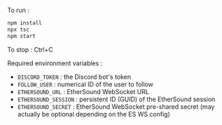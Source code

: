 To run :
```sh
npm install
npx tsc
npm start
```

To stop : Ctrl+C

Required environment variables :
- `DISCORD_TOKEN` : the Discord bot's token
- `FOLLOW_USER` : numerical ID of the user to follow
- `ETHERSOUND_URL` : EtherSound WebSocket URL
- `ETHERSOUND_SESSION` : persistent ID (GUID) of the EtherSound session
- `ETHERSOUND_SECRET` : EtherSound WebSocket pre-shared secret (may actually be optional depending on the ES WS config)
